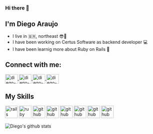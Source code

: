 ### Hi there 👋
## I'm Diego Araujo
- I live in :brazil:, northeast :sunglasses::sunrise:
- I have been working on Certus Software as backend developer :computer:
- I have been learnig more about Ruby on Rails :sparkling_heart:

## Connect with me:
<a href="https://www.linkedin.com/in/diego-araujo1985/" target="_blank">
<img align="center" alt="diego-linkedin" height="30" width="40" src="https://cdn.jsdelivr.net/npm/simple-icons@3.0.1/icons/linkedin.svg" style="max-width:100%;">
</a>
<a href="https://www.youtube.com/channel/UCE7utsNu7u7HqoZDT2OdUiA/playlists" target="_blank">
<img align="center" alt="diego-youtube" height="30" width="40" src="https://cdn.jsdelivr.net/npm/simple-icons@3.0.1/icons/youtube.svg" style="max-width:100%;">
</a>
<a href="https://www.instagram.com/diegoshakan/" target="_blank">
<img align="center" alt="diego-instagram" height="30" width="40" src="https://cdn.jsdelivr.net/npm/simple-icons@3.0.1/icons/instagram.svg" style="max-width:100%;">
</a>
<a href="https://www.facebook.com/diego.araujo.900/" target="_blank">
<img align="center" alt="diego-instagram" height="30" width="40" src="https://cdn.jsdelivr.net/npm/simple-icons@3.0.1/icons/facebook.svg" style="max-width:100%;">
</a>

## My Skills
<img src="https://devicons.github.io/devicon/devicon.git/icons/rails/rails-original-wordmark.svg" alt="rails" width="40" height="40" style="max-width:100%;"></img>
<img src="https://devicons.github.io/devicon/devicon.git/icons/ruby/ruby-original.svg" alt="ruby" width="40" height="40" style="max-width:100%;"></img>
<img src="https://devicons.github.io/devicon/devicon.git/icons/github/github-original.svg" alt="github" width="40" height="40" style="max-width:100%;"></img>
<img src="https://devicons.github.io/devicon/devicon.git/icons/html5/html5-original.svg" alt="github" width="40" height="40" style="max-width:100%;"></img>
<img src="https://devicons.github.io/devicon/devicon.git/icons/css3/css3-original.svg" alt="github" width="40" height="40" style="max-width:100%;"></img>
<img src="https://devicons.github.io/devicon/devicon.git/icons/javascript/javascript-original.svg" alt="github" width="40" height="40" style="max-width:100%;"></img>
<img src="https://devicons.github.io/devicon/devicon.git/icons/typescript/typescript-original.svg" alt="github" width="40" height="40" style="max-width:100%;"></img>
<img src="https://devicons.github.io/devicon/devicon.git/icons/python/python-original.svg" alt="github" width="40" height="40" style="max-width:100%;"></img>

![Diego's github stats](https://github-readme-stats.vercel.app/api?username=diegoshakan&show_icons=true&count_private=true&theme=radical)


<!--
**diegoshakan/diegoshakan** is a ✨ _special_ ✨ repository because its `README.md` (this file) appears on your GitHub profile.

Here are some ideas to get you started:

- 🔭 I’m currently working on ...
- 🌱 I’m currently learning ...
- 👯 I’m looking to collaborate on ...
- 🤔 I’m looking for help with ...
- 💬 Ask me about ...
- 📫 How to reach me: ...
- 😄 Pronouns: ...
- ⚡ Fun fact: ...
-->

